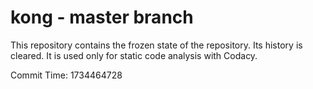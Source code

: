 # kong - master branch

This repository contains the frozen state of the repository.
Its history is cleared. It is used only for static code
analysis with Codacy.

Commit Time: 1734464728